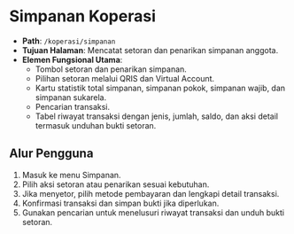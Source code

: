# Simpanan Koperasi

- **Path**: `/koperasi/simpanan`
- **Tujuan Halaman**: Mencatat setoran dan penarikan simpanan anggota.
- **Elemen Fungsional Utama**:
  - Tombol setoran dan penarikan simpanan.
  - Pilihan setoran melalui QRIS dan Virtual Account.
  - Kartu statistik total simpanan, simpanan pokok, simpanan wajib, dan simpanan sukarela.
  - Pencarian transaksi.
  - Tabel riwayat transaksi dengan jenis, jumlah, saldo, dan aksi detail termasuk unduhan bukti setoran.

## Alur Pengguna
1. Masuk ke menu Simpanan.
2. Pilih aksi setoran atau penarikan sesuai kebutuhan.
3. Jika menyetor, pilih metode pembayaran dan lengkapi detail transaksi.
4. Konfirmasi transaksi dan simpan bukti jika diperlukan.
5. Gunakan pencarian untuk menelusuri riwayat transaksi dan unduh bukti setoran.

